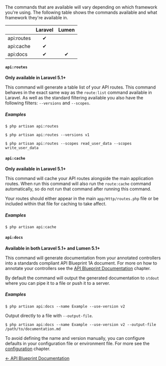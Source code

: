 The commands that are available will vary depending on which framework you're using. The following table shows the commands available and what framework they're available in.

|            | Laravel | Lumen |
|------------|:-------:|:-----:|
| api:routes | ✔      |       |
| api:cache  | ✔      |       |
| api:docs   | ✔      |   ✔  |

#### `api:routes`

**Only available in Laravel 5.1+**

This command will generate a table list of your API routes. This command behaves in the exact same way as the `route:list` command available in Laravel. As well as the standard filtering available you also have the following filters: `--versions` and `--scopes`.

##### Examples

```
$ php artisan api:routes
```

```
$ php artisan api:routes --versions v1
```

```
$ php artisan api:routes --scopes read_user_data --scopes write_user_data
```

#### `api:cache`

**Only available in Laravel 5.1+**

This command will cache your API routes alongside the main application routes. When run this command will also run the `route:cache` command automatically, so do not run that command after running this command.

Your routes should either appear in the main `app/Http/routes.php` file or be included within that file for caching to take affect.

##### Examples

```
$ php artisan api:cache
```

#### `api:docs`

**Available in both Laravel 5.1+ and Lumen 5.1+**

This command will generate documentation from your annotated controllers into a standards compliant API Blueprint 1A document. For more on how to annotate your controllers see the [API Blueprint Documentation](https://github.com/liyu001989/dingo-api-wiki-zh/blob/master/API-Blueprint-Documentation) chapter.

By default the command will output the generated documentation to `stdout` where you can pipe it to a file or push it to a server.

##### Examples

```
$ php artisan api:docs --name Example --use-version v2
```

Output directly to a file with `--output-file`.

```
$ php artisan api:docs --name Example --use-version v2 --output-file /path/to/documentation.md
```

To avoid defining the name and version manually, you can configure defaults in your configuration file or environment file. For more see the [configuration](https://github.com/liyu001989/dingo-api-wiki-zh/blob/master/Configuration) chapter.

[← API Blueprint Documentation](https://github.com/liyu001989/dingo-api-wiki-zh/blob/master/API-Blueprint-Documentation)
